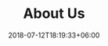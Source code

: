---
title: "About Us"
date: 2018-07-12T18:19:33+06:00
heading : "We are Spark-Y, A youth focused non-profit based in Minnesota."
description : "Insert description...Insert description...Insert description...Insert description...Insert description...Insert description...Insert description...Insert description...Insert description...Insert description...Insert description...Insert description...Insert description..."
expertise_title: "Other Projects we loved building"
expertise_sectors: ["Thing 1", "Thing 2", "Thing 3", "Thing 4", "Thing 5"]
---